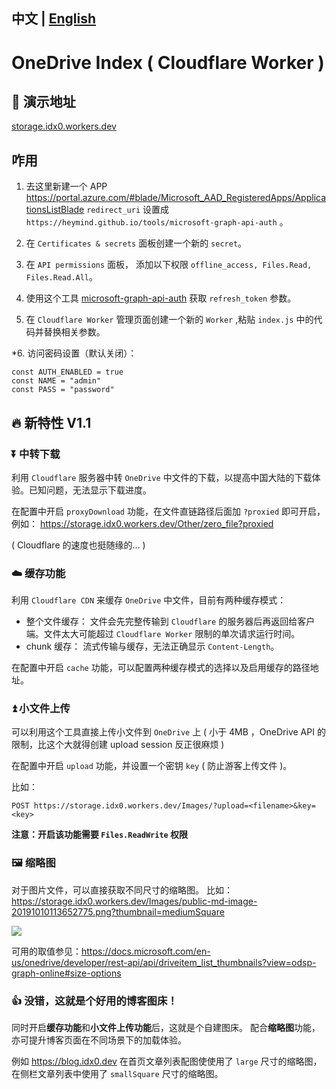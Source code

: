 <!--
 * @Author: your name
 * @Date: 2020-05-05 14:09:52
 * @LastEditTime: 2020-05-05 17:18:57
 * @LastEditors: Please set LastEditors
 * @Description: In User Settings Edit
 * @FilePath: \OneDrive-Index-Cloudflare-Worker\readme.md
 -->

中文 | [English](readme.en.md)
--- 
# OneDrive Index ( Cloudflare Worker ) 

## 🌈 演示地址

[storage.idx0.workers.dev](https://storage.idx0.workers.dev)

## 咋用

1. 去这里新建一个 APP https://portal.azure.com/#blade/Microsoft_AAD_RegisteredApps/ApplicationsListBlade 
   `redirect_uri` 设置成 `https://heymind.github.io/tools/microsoft-graph-api-auth` 。

2. 在 `Certificates & secrets` 面板创建一个新的 `secret`。

3. 在 `API permissions` 面板， 添加以下权限 `offline_access, Files.Read, Files.Read.All`。

4. 使用这个工具 [microsoft-graph-api-auth](https://heymind.github.io/tools/microsoft-graph-api-auth) 获取 `refresh_token` 参数。

5. 在 `Cloudflare Worker` 管理页面创建一个新的 `Worker` ,粘贴 `index.js` 中的代码并替换相关参数。

*6. 访问密码设置（默认关闭）：

```
const AUTH_ENABLED = true
const NAME = "admin"
const PASS = "password"
```

## 🔥 新特性 V1.1

### ⏬ 中转下载 
利用 `Cloudflare` 服务器中转 `OneDrive` 中文件的下载，以提高中国大陆的下载体验。已知问题，无法显示下载进度。

在配置中开启 `proxyDownload` 功能，在文件直链路径后面加 `?proxied` 即可开启，例如：
https://storage.idx0.workers.dev/Other/zero_file?proxied

( Cloudflare 的速度也挺随缘的... )

### ☁️ 缓存功能
利用 `Cloudflare CDN` 来缓存 `OneDrive` 中文件，目前有两种缓存模式：
- 整个文件缓存： 文件会先完整传输到 `Cloudflare` 的服务器后再返回给客户端。文件太大可能超过 `Cloudflare Worker` 限制的单次请求运行时间。
- chunk 缓存： 流式传输与缓存，无法正确显示 `Content-Length`。

在配置中开启 `cache` 功能，可以配置两种缓存模式的选择以及启用缓存的路径地址。

### ⏫ 小文件上传
可以利用这个工具直接上传小文件到 `OneDrive` 上 ( 小于 4MB ，OneDrive API 的限制，比这个大就得创建 upload session 反正很麻烦 )

在配置中开启 `upload` 功能，并设置一个密钥 `key` ( 防止游客上传文件 )。

比如： 
```
POST https://storage.idx0.workers.dev/Images/?upload=<filename>&key=<key>
```

**注意：开启该功能需要 `Files.ReadWrite` 权限**

### 🖼️ 缩略图
对于图片文件，可以直接获取不同尺寸的缩略图。
比如：https://storage.idx0.workers.dev/Images/public-md-image-20191010113652775.png?thumbnail=mediumSquare

![](https://storage.idx0.workers.dev/Images/public-md-image-20191010113652775.png?thumbnail=mediumSquare)

可用的取值参见：https://docs.microsoft.com/en-us/onedrive/developer/rest-api/api/driveitem_list_thumbnails?view=odsp-graph-online#size-options


### 👍 没错，这就是个好用的博客图床！

同时开启**缓存功能**和**小文件上传功能**后，这就是个自建图床。
配合**缩略图**功能，亦可提升博客页面在不同场景下的加载体验。

例如 https://blog.idx0.dev 在首页文章列表配图使使用了 `large` 尺寸的缩略图，在侧栏文章列表中使用了 `smallSquare` 尺寸的缩略图。